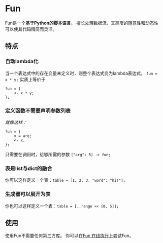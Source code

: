 # Fun
Fun是一个**基于Python的脚本语言**。
擅长处理数据流，其高度的随意性和动态性可以使其代码精简而灵活。

## 特点

### 自动lambda化
当一个表达式中的存在变量未定义时，则整个表达式变为lambda表达式。
`fun = x * y;`
实质上等价于
```
fun = {
	<- x * y;
};
```

### 定义函数不需要声明参数列表
*就像这样：*
```
fun = {
	x = arg;
	<- x;
};
```
只需要在调用时，给够所需的参数
`["arg": 5] -> fun;`

### 表是list与dict的融合
你可以这样定义一个表：`table = [1, 2, 3, "word": "hi!"];`

### 生成器可以展开为表
你也可以这样定义一个表：`table = [..range << [0, 5]];`

## 使用

使用Fun不需要任何第三方库。
你可以在[Fun 在线执行](http://sdbotwechat.zicp.io/fun_online)上尝试Fun。
